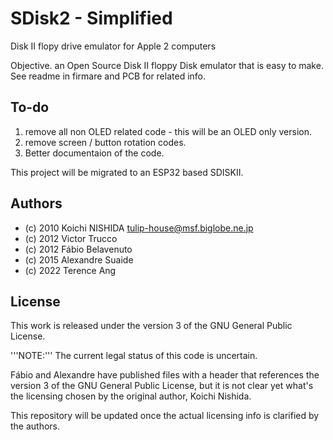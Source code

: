 # SDisk2 - Simplified

Disk II flopy drive emulator for Apple 2 computers

Objective. an Open Source Disk II floppy Disk emulator that is easy to make.
See readme in firmare and PCB for related info.

## To-do

1. remove all non OLED related code - this will be an OLED only version.
2. remove screen / button rotation codes.
3. Better documentaion of the code.

This project will be migrated to an ESP32 based SDISKII.

## Authors

* (c) 2010 Koichi NISHIDA <tulip-house@msf.biglobe.ne.jp>
* (c) 2012 Victor Trucco
* (c) 2012 Fábio Belavenuto
* (c) 2015 Alexandre Suaide
* (c) 2022 Terence Ang

## License

This work is released under the version 3 of the GNU General Public License.

'''NOTE:'''
The current legal status of this code is uncertain.

Fábio and Alexandre have published files with a header that references the version 3 of the GNU General Public License, but it is not clear yet what's the licensing chosen by the original author, Koichi Nishida.

This repository will be updated once the actual licensing info is clarified by the authors.
